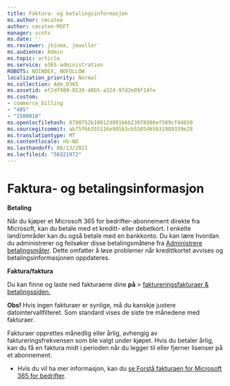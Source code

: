 ```yaml
---
title: Faktura- og betalingsinformasjon
ms.author: cmcatee
author: cmcatee-MSFT
manager: scotv
ms.date: ''
ms.reviewer: jkinma, jmueller
ms.audience: Admin
ms.topic: article
ms.service: o365-administration
ROBOTS: NOINDEX, NOFOLLOW
localization_priority: Normal
ms.collection: Adm_O365
ms.assetid: ef2df989-8539-48b5-a324-97d2e09f14fe
ms.custom:
- commerce_billing
- "485"
- "1500018"
ms.openlocfilehash: 8790752b10012d891b6b23078986ef589cf4d650
ms.sourcegitcommit: ab75f66355116e995b3cb5505465b31989339e28
ms.translationtype: MT
ms.contentlocale: nb-NO
ms.lasthandoff: 08/13/2021
ms.locfileid: "58321972"
---
```

# <a name="invoice-and-payment-information"></a>Faktura- og betalingsinformasjon

**Betaling**

Når du kjøper et Microsoft 365 for bedrifter-abonnement direkte fra Microsoft, kan du betale med et kreditt- eller debetkort.  I enkelte land/områder kan du også betale med en bankkonto.  Du kan lære hvordan du administrerer og feilsøker disse betalingsmåtene fra [Administrere betalingsmåter](https://docs.microsoft.com/microsoft-365/commerce/billing-and-payments/manage-payment-methods). Dette omfatter å løse problemer når kredittkortet avvises og betalingsinformasjonen oppdateres.

**Faktura/faktura**

Du kan finne og laste ned fakturaene dine **på**  >  [faktureringsfakturaer & betalingssiden.](https://go.microsoft.com/fwlink/p/?linkid=848039)  

**Obs!** Hvis ingen fakturaer er synlige, må du kanskje justere datointervallfilteret.  Som standard vises de siste tre månedene med fakturaer.

Fakturaer opprettes månedlig eller årlig, avhengig av faktureringsfrekvensen som ble valgt under kjøpet.  Hvis du betaler årlig, kan du få en faktura midt i perioden når du legger til eller fjerner lisenser på et abonnement.

- Hvis du vil ha mer informasjon, kan du [se Forstå fakturaen for Microsoft 365 for bedrifter](https://docs.microsoft.com/microsoft-365/commerce/billing-and-payments/understand-your-invoice2).